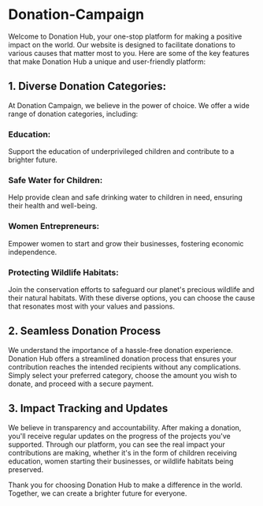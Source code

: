 # Donation-Campaign

Welcome to Donation Hub, your one-stop platform for making a positive impact on
the world. Our website is designed to facilitate donations to various causes
that matter most to you. Here are some of the key features that make Donation
Hub a unique and user-friendly platform:

## 1. Diverse Donation Categories:

At Donation Campaign, we believe in the power of choice. We offer a wide range
of donation categories, including:

### Education:

Support the education of underprivileged children and contribute to a brighter
future.

### Safe Water for Children:

Help provide clean and safe drinking water to children in need, ensuring their
health and well-being.

### Women Entrepreneurs:

Empower women to start and grow their businesses, fostering economic
independence.

### Protecting Wildlife Habitats:

Join the conservation efforts to safeguard our planet's precious wildlife and
their natural habitats. With these diverse options, you can choose the cause
that resonates most with your values and passions.

## 2. Seamless Donation Process

We understand the importance of a hassle-free donation experience. Donation Hub
offers a streamlined donation process that ensures your contribution reaches the
intended recipients without any complications. Simply select your preferred
category, choose the amount you wish to donate, and proceed with a secure
payment.

## 3. Impact Tracking and Updates

We believe in transparency and accountability. After making a donation, you'll
receive regular updates on the progress of the projects you've supported.
Through our platform, you can see the real impact your contributions are making,
whether it's in the form of children receiving education, women starting their
businesses, or wildlife habitats being preserved.

Thank you for choosing Donation Hub to make a difference in the world. Together,
we can create a brighter future for everyone.
